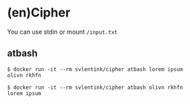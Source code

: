 # (en)Cipher

You can use stdin or mount `/input.txt`

## atbash

```shell
$ docker run -it --rm svlentink/cipher atbash lorem ipsum
olivn rkhfn

$ docker run -it --rm svlentink/cipher atbash olivn rkhfn
lorem ipsum

```


